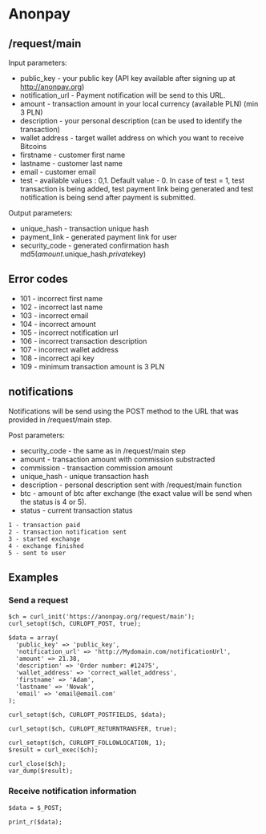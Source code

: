 # Anonpay


## /request/main

Input parameters:


* public_key - your public key (API key available after signing up at http://anonpay.org)
* notification_url - Payment notification will be send to this URL.
* amount - transaction amount in your local currency (available PLN) (min 3 PLN)
* description - your personal description (can be used to identify the transaction)
* wallet address - target wallet address on which you want to receive Bitcoins
* firstname - customer first name
* lastname - customer last name
* email - customer email
* test - available values : 0,1. Default value - 0. In case of test = 1, test transaction is being added, test payment link being generated and test notification is being send after payment is submitted.

Output parameters:

* unique_hash - transaction unique hash
* payment_link - generated payment link for user
* security_code - generated confirmation hash md5($amount.$unique_hash.$private$key)

## Error codes
* 101 - incorrect first name
* 102 - incorrect last name
* 103 - incorrect email
* 104 - incorrect amount
* 105 - incorrect notification url
* 106 - incorrect transaction description
* 107 - incorrect wallet address
* 108 - incorrect api key
* 109 - minimum transaction amount is 3 PLN

## notifications

Notifications will be send using the POST method to the URL that was provided in /request/main step.

Post parameters: 
* security_code - the same as in /request/main step
* amount - transaction amount with commission substracted
* commission - transaction commission amount
* unique_hash - unique transaction hash
* description - personal description sent with /request/main function
* btc - amount of btc after exchange (the exact value will be send when the status is 4 or 5).
* status - current transaction status

```
1 - transaction paid
2 - transaction notification sent
3 - started exchange
4 - exchange finished
5 - sent to user
```

## Examples

### Send a request

```
$ch = curl_init('https://anonpay.org/request/main');
curl_setopt($ch, CURLOPT_POST, true);

$data = array(
  'public_key' => 'public_key',
  'notification_url' => 'http://Mydomain.com/notificationUrl',
  'amount' => 21.38,
  'description' => 'Order number: #12475',
  'wallet_address' => 'correct_wallet_address',
  'firstname' => 'Adam',
  'lastname' => 'Nowak',
  'email' => 'email@email.com'
);

curl_setopt($ch, CURLOPT_POSTFIELDS, $data);

curl_setopt($ch, CURLOPT_RETURNTRANSFER, true);

curl_setopt($ch, CURLOPT_FOLLOWLOCATION, 1);
$result = curl_exec($ch);

curl_close($ch);
var_dump($result);
```

### Receive notification information


```
$data = $_POST;

print_r($data);

```
